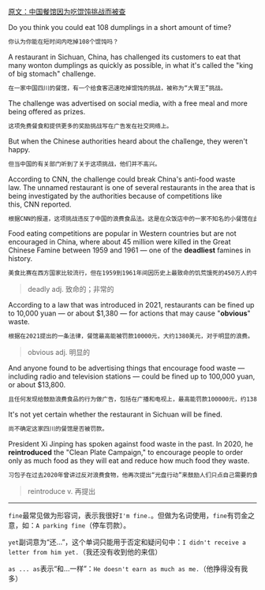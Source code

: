 [原文：中国餐馆因为吃馄饨挑战而被查](https://engoo.com/app/daily-news/article/restaurant-in-china-investigated-for-dumpling-challenge/qCySiB8uEe6Nm-cEolKr7Q)

Do you think you could eat 108 dumplings in a short amount of time?

```txt
你认为你能在短时间内吃掉108个馄饨吗？
```

A restaurant in Sichuan, China, has challenged its customers to eat that many wonton dumplings as quickly as possible, in what it's called the "king of big stomach" challenge.

```txt
在一家中国四川的餐馆，有一个给食客迅速吃掉馄饨的挑战，被称为“大胃王”挑战。
```

The challenge was advertised on social media, with a free meal and more being offered as prizes.

```txt
这项免费餐食和提供更多的奖励挑战写在广告发在社交网络上。
```

But when the Chinese authorities heard about the challenge, they weren't happy.

```txt
但当中国的有关部门听到了关于这项挑战，他们并不高兴。
```

According to CNN, the challenge could break China's anti-food waste law. The unnamed restaurant is one of several restaurants in the area that is being investigated by the authorities because of competitions like this, CNN reported.

```txt
根据CNN的报道，这项挑战违反了中国的浪费食品法。这是在众饭店中的一家不知名的小餐馆在此地方被有关部门调查的店之一。
```

Food eating competitions are popular in Western countries but are not encouraged in China, where about 45 million were killed in the Great Chinese Famine between 1959 and 1961 — one of the **deadliest** famines in history.

```txt
美食比赛在西方国家比较流行，但在1959到1961年间因历史上最致命的饥荒饿死的450万人的中国并不被鼓励。
```

> deadly adj. 致命的；非常的

According to a law that was introduced in 2021, restaurants can be fined up to 10,000 yuan — or about $1,380 — for actions that may cause "**obvious**" waste.

```txt
根据在2021提出的一条法律，餐馆最高能被罚款10000元，大约1380美元，对于明显的浪费。
```

> obvious adj. 明显的

And anyone found to be advertising things that encourage food waste — including radio and television stations — could be fined up to 100,000 yuan, or about $13,800.

```txt
且任何发现给鼓励浪费食品的行为做广告，包括在广播和电视上，最高能罚款100000元，约13800美元。
```

It's not yet certain whether the restaurant in Sichuan will be fined.

```txt
尚不确定这家四川的餐馆是否被罚款。
```

President Xi Jinping has spoken against food waste in the past. In 2020, he **reintroduced** the "Clean Plate Campaign," to encourage people to order only as much food as they will eat and reduce how much food they waste.

```txt
习包子在过去2020年曾讲过反对浪费食物，他再次提出“光盘行动”来鼓励人们只点自己需要的食品，以减少浪费食物。
```

> reintroduce v. 再提出

------

`fine`最常见做为形容词，表示我很好`I'm fine.`。但做为名词使用，`fine`有罚金之意，如：`A parking fine`（停车罚款）。

`yet`副词意为“还...”，这个单词只能用于否定和疑问句中：`I didn't receive a letter from him yet.`（我还没有收到他的来信）

`as ... as`表示“和...一样”：`He doesn't earn as much as me.`（他挣得没有我多）